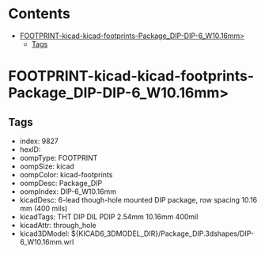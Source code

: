 



Contents
========

* [FOOTPRINT-kicad-kicad-footprints-Package_DIP-DIP-6_W10.16mm>](#footprint-kicad-kicad-footprints-package_dip-dip-6_w1016mm)
	* [Tags](#tags)

# FOOTPRINT-kicad-kicad-footprints-Package_DIP-DIP-6_W10.16mm>

## Tags

- index: 9827
- hexID: 
- oompType: FOOTPRINT
- oompSize: kicad
- oompColor: kicad-footprints
- oompDesc: Package_DIP
- oompIndex: DIP-6_W10.16mm
- kicadDesc: 6-lead though-hole mounted DIP package, row spacing 10.16 mm (400 mils)
- kicadTags: THT DIP DIL PDIP 2.54mm 10.16mm 400mil
- kicadAttr: through_hole
- kicad3DModel: ${KICAD6_3DMODEL_DIR}/Package_DIP.3dshapes/DIP-6_W10.16mm.wrl

